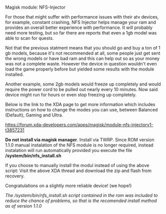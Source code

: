 Magisk module: NFS-Injector

For those that might suffer with performance issues with their atv devices, for example, constant crashing, NFS Injector helps manage your ram and provides an overall better experience with performance. It will probably need more testing, but so far there are reports that even a 1gb model was able to scan for quests. 

Not that the previous statment means that you should go and buy a ton of 1 gb models, because it's not recommended at all, some people just get sent the wrong models or have bad ram and this can help out so as your money was not a complete waste. However the device in question wouldn't even load the game properly before but yielded some results with the module installed.

Another example, some 2gb models would freeze up completely and would require the power cord to be pulled out nearly every 10 minutes. Now said device might run for hours or even stop freezing up completely.

Below is the link to the XDA page to get more information which includes instructions on how to change the modes you can use, between Balanced (Default), Gaming and Ultra.

https://forum.xda-developers.com/apps/magisk/module-nfs-injectorv1-t3857231

**Do not install via magisk manager**. Install via TWRP. 
Since ROM version 1.1.0 manual instalation of the NFS module is no longer required, instead instalation will run automatically provided you execute the file **/system/bin/nfs_install.sh**

If you choose to manually install the modul instead of using the above script:
Visit the above XDA thread and download the zip and flash from recovery.

Congratulations on a slightly more reliable device! (we hope!)

*The /system/bin/nfs_install.sh script contained in the rom was included to reduce the chance of problems, so that is the recomended install method as of version 1.1.0*
